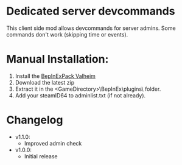 # Dedicated server devcommands

This client side mod allows devcommands for server admins. Some commands don't work (skipping time or events).

# Manual Installation:

1. Install the [BepInExPack Valheim](https://valheim.thunderstore.io/package/denikson/BepInExPack_Valheim/)
2. Download the latest zip
3. Extract it in the \<GameDirectory\>\BepInEx\plugins\ folder.
4. Add your steamID64 to adminlist.txt (if not already).

# Changelog
- v1.1.0: 
	- Improved admin check
- v1.0.0: 
	- Initial release